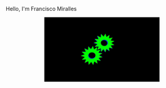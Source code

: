 <div>
  <p>Hello, I'm Francisco Miralles</p>
  <div style="text-align: center;">
    <img src="./Engranaje.gif" style="max-width: 60%; height: auto;">
  </div>
</div>
